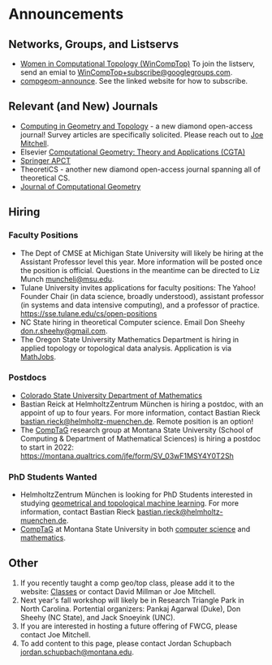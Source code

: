 # Announcements

## Networks, Groups, and Listservs

* [Women in Computational Topology (WinCompTop)](https://awmadvance.org/research-networks/wincomptop-women-in-computational-topology/) To join the listserv, send an emial to WinCompTop+subscribe@googlegroups.com.
* [compgeom-announce](https://sympa.inria.fr/sympa/info/compgeom-announce).  See the linked website for how to subscribe.

## Relevant (and New) Journals

* [Computing in Geometry and Topology](https://www.cgt-journal.org/index.php/cgt/login?source=%2Findex.php%2Fcgt) - a new diamond open-access journal!  Survey articles are specifically solicited. Please reach out to [Joe Mitchell](https://www.stonybrook.edu/commcms/ams/people/_faculty_profiles/mitchell.php).
* Elsevier [Computational Geometry: Theory and Applications (CGTA)](https://www.journals.elsevier.com/computational-geometry)
* [Springer APCT](https://www.springer.com/journal/41468)
* TheoretiCS - another new diamond open-access journal spanning all of theoretical CS.
* [Journal of Computational Geometry](https://jocg.org/index.php/jocg)

## Hiring

### Faculty Positions

* The Dept of CMSE at Michigan State University will likely be hiring at the Assistant Professor level this year.  More information will be posted once the position is official.  Questions in the meantime can be directed to Liz Munch <muncheli@msu.edu>.
* Tulane University invites applications for faculty positions: The Yahoo! Founder Chair (in data science, broadly understood), assistant professor (in systems and data intensive computing), and a professor of practice. https://sse.tulane.edu/cs/open-positions
* NC State hiring in theoretical Computer science.  Email Don Sheehy <don.r.sheehy@gmail.com>.
* The Oregon State University Mathematics Department is hiring in applied topology or topological data analysis. Application is via [MathJobs](https://www.mathjobs.org/jobs/list/18088).

### Postdocs

* [Colorado State University Department of Mathematics](https://www.mathjobs.org/jobs/list/18456)
* Bastian Reick at HelmholtzZentrum München is hiring a postdoc, with an appoint of up to four years.  For more information, contact Bastian Rieck <bastian.rieck@helmholtz-muenchen.de>. Remote position is an option!
* The [CompTaG](https://www.cs.montana.edu/comptag/index.html) research group at Montana State University (School of Computing & Department of Mathematical Sciences) is hiring a postdoc to start in 2022: https://montana.qualtrics.com/jfe/form/SV_03wF1MSY4Y0T2Sh

### PhD Students Wanted

* HelmholtzZentrum München is looking for PhD Students interested in studying [geometrical and topological machine learning](https://jobs.helmholtz-muenchen.de/jobposting/ce3f12af95ab3f6c3d7f551b5333e138c7cc4cad0?ref=homepage).  For more information, contact Bastian Rieck <bastian.rieck@helmholtz-muenchen.de>.
* [CompTaG](https://www.cs.montana.edu/comptag/index.html) at Montana State University in both [computer science](https://math.montana.edu/grad_students/phd_math.html) and  [mathematics](https://www.cs.montana.edu/future-students-phd.html).

## Other

1. If you recently taught a comp geo/top class, please add it to the website:
[Classes](https://comptag.github.io/teaching-compGT/) or contact David Millman or Joe Mitchell.
2. Next year's fall workshop will likely be in Research Triangle Park in North Carolina. Portential organizers: Pankaj Agarwal (Duke), Don Sheehy (NC State), and Jack Snoeyink (UNC).
3. If you are interested in hosting a future offering of FWCG, please contact Joe Mitchell.
4. To add content to this page, please contact Jordan Schupbach <jordan.schupbach@montana.edu>.
